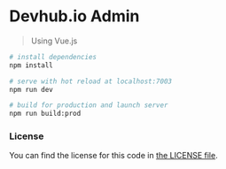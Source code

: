 # Devhub.io Admin

> Using Vue.js

``` bash
# install dependencies
npm install

# serve with hot reload at localhost:7003
npm run dev

# build for production and launch server
npm run build:prod

```

### License

You can find the license for this code in [the LICENSE file](LICENSE).
